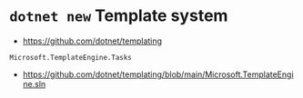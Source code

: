 # `dotnet new` Template system

*  https://github.com/dotnet/templating

`Microsoft.TemplateEngine.Tasks`

*  https://github.com/dotnet/templating/blob/main/Microsoft.TemplateEngine.sln
